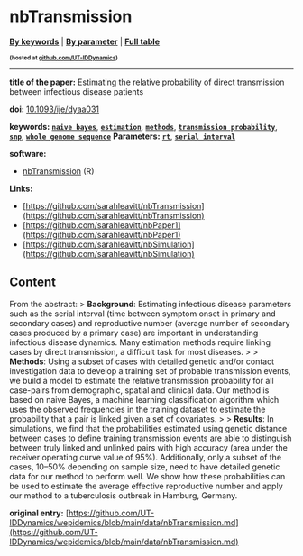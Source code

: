 <!--DO NOT EDIT BY HAND-->
 
#  nbTransmission 
 

[**By keywords**](../by-keyword.md) \| [**By parameter**](../by-parameter.md) \| [**Full table**](../full-table.md)
<p style="font-size:10px;font-weight:bold;">(hosted at <a href="https://github.com/UT-IDDynamics/wepidemics" target="_blank">github.com/UT-IDDynamics</a>)</p>

---
 
 
**title of the paper:** Estimating the relative probability of direct transmission between infectious disease patients 
 
**doi:** [10.1093/ije/dyaa031](https://doi.org/10.1093/ije/dyaa031)
 
**keywords:** [**`naive bayes`**](../by-keyword.md#naive-bayes), [**`estimation`**](../by-keyword.md#estimation), [**`methods`**](../by-keyword.md#methods), [**`transmission probability`**](../by-keyword.md#transmission-probability), [**`snp`**](../by-keyword.md#snp), [**`whole genome sequence`**](../by-keyword.md#whole-genome-sequence) 
**Parameters:** [**`rt`**](../by-parameter.md#rt), [**`serial interval`**](../by-parameter.md#serial-interval) 

**software:**
 
 - [nbTransmission](https://CRAN.R-project.org/package=nbTransmission) (R) 

**Links:**
 
 - [https://github.com/sarahleavitt/nbTransmission](https://github.com/sarahleavitt/nbTransmission) 
 - [https://github.com/sarahleavitt/nbPaper1](https://github.com/sarahleavitt/nbPaper1) 
 - [https://github.com/sarahleavitt/nbSimulation](https://github.com/sarahleavitt/nbSimulation) 


## Content

  From the abstract:  > **Background**: Estimating infectious disease parameters such as the serial interval (time between symptom onset in primary and secondary cases) and reproductive number (average number of secondary cases produced by a primary case) are important in understanding infectious disease dynamics. Many estimation methods require linking cases by direct transmission, a difficult task for most diseases. > > **Methods**: Using a subset of cases with detailed genetic and/or contact investigation data to develop a training set of probable transmission events, we build a model to estimate the relative transmission probability for all case-pairs from demographic, spatial and clinical data. Our method is based on naive Bayes, a machine learning classification algorithm which uses the observed frequencies in the training dataset to estimate the probability that a pair is linked given a set of covariates. > > **Results**: In simulations, we find that the probabilities estimated using genetic distance between cases to define training transmission events are able to distinguish between truly linked and unlinked pairs with high accuracy (area under the receiver operating curve value of 95%). Additionally, only a subset of the cases, 10–50% depending on sample size, need to have detailed genetic data for our method to perform well. We show how these probabilities can be used to estimate the average effective reproductive number and apply our method to a tuberculosis outbreak in Hamburg, Germany. 


 **original entry:**  [https://github.com/UT-IDDynamics/wepidemics/blob/main/data/nbTransmission.md](https://github.com/UT-IDDynamics/wepidemics/blob/main/data/nbTransmission.md) 
